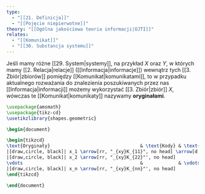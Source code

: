 ```yaml
---
type:
  - "[[21. Definicja]]"
  - "[[Pojęcie niepierwotne]]"
theory: "[[Ogólna jakościowa teoria informacji|OJTI]]"
relates:
  - "[[Komunikat]]"
  - "[[30. Substancja systemu]]"
---
```


Jeśli mamy różne [[29. System|systemy]], na przykład $X$ oraz $Y$, w których mamy [[2. Relacja|relacje]] ([[Informacja|informacje]]) wewnątrz tych [[3. Zbiór|zbiorów]] pomiędzy [[Komunikat|komunikatami]], to w przypadku aktualnego rozważania do znalezienia poszukiwanych przez nas [[Informacja|informacji]] możemy wykorzystać [[3. Zbiór|zbiór]] $X$, wówczas te [[Komunikat|komunikaty]] nazywamy **oryginałami**.

```tikz
\usepackage{amsmath}
\usepackage{tikz-cd}
\usetikzlibrary{shapes.geometric}

\begin{document}

\begin{tikzcd}
\text{Oryginały}                                 & \text{Kody} & \text{Obrazy}            \\
|[draw,circle, black]| x_1 \arrow[rr, "_{xy}K_{11}", no head] \arrow[d, "_{x}I_{12}"', no head] &             & |[draw,circle, red]| y_1 \arrow[d, "_{y}I_{12}", no head] \\
|[draw,circle, black]| x_2 \arrow[rr, "_{xy}K_{22}"', no head]                      &             & |[draw,circle, red]| y_2                      \\
\vdots                                           &             & \vdots                   \\
|[draw,circle, black]| x_n \arrow[rr, "_{xy}K_{nn}"', no head]                      &             & |[draw,circle, red]| y_n                     
\end{tikzcd}

\end{document}
```